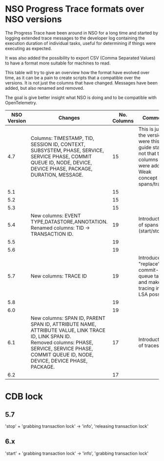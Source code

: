 # NSO Progress Trace formats over NSO versions

The Progress Trace have been around in NSO for a long time and started by logging extended trace messages to the developer log containing the execution duration of individual tasks, useful for determining if things were executing as expected.

It was also added the possibility to export CSV (Comma Separated Values) to have a format more suitable for machines to read.

This table will try to give an overview how the format have evolved over time, as it can be a pain to create scripts that a compatible over the versions. It is not just the columns that have changed. Messages have been added, but also renamed and removed.

The goal is give better insight what NSO is doing and to be compatible with OpenTelemetry.

| NSO Version | Changes                                                                                                                                                                                                       | No. Columns | Comment                                                                                                  |
| ----------- | ------------------------------------------------------------------------------------------------------------------------------------------------------------------------------------------------------------- | ----------- | -------------------------------------------------------------------------------------------------------- |
| 4.7         | Columns: TIMESTAMP, TID, SESSION ID, CONTEXT, SUBSYSTEM, PHASE, SERVICE, SERVICE PHASE, COMMIT QUEUE ID, NODE, DEVICE, DEVICE PHASE, PACKAGE, DURATION, MESSAGE.                                              | 15          | This is just the version were this guide start, not that the columns were added. Weak concept of spans/traces. |
| 5.1         |                                                                                                                                                                                                               | 15          |                                                                                                          |
| 5.2         |                                                                                                                                                                                                               | 15          |                                                                                                          |
| 5.3         |                                                                                                                                                                                                               | 15          |                                                                                                          |
| 5.4         | New columns: EVENT TYPE,DATASTORE,ANNOTATION.<br>Renamed columns: TID -> TRANSACTION ID.                                                                                                                      | 19          | Introduction of spans (start/stop)                                                                       |
| 5.5         |                                                                                                                                                                                                               | 19          |                                                                                                          |
| 5.6         |                                                                                                                                                                                                               | 19          |                                                                                                          |
| 5.7         | New columns: TRACE ID                                                                                                                                                                                         | 19          | Introduced to "replace" commit-queue tag and make tracing in LSA possible.                               |
| 5.8         |                                                                                                                                                                                                               | 19          |                                                                                                          |
| 6.0         |                                                                                                                                                                                                               | 19          |                                                                                                          |
| 6.1         | New columns: SPAN ID, PARENT SPAN ID, ATTRIBUTE NAME, ATTRIBUTE VALUE, LINK TRACE ID, LINK SPAN ID.<br> Removed columns: PHASE, SERVICE, SERVICE PHASE, COMMIT QUEUE ID, NODE, DEVICE, DEVICE PHASE, PACKAGE. | 17          | Introduction of traces.                                                                                                         |
| 6.2         |                                                                                                                                                                                                               | 17          |                                                                                                          |



# CDB lock

## 5.7

'stop' + 'grabbing transaction lock' -> 'info', 'releasing transaction lock'


## 6.x

'start' + 'grabbing transaction lock' -> 'info', 'grabbing transaction lock'
